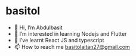 # basitol

- 👋 Hi, I’m Abdulbasit
- 👀 I’m interested in learning Nodejs and Flutter
- 🌱 I’ve learnt React JS and typescript
- 📫 How to reach me basitolaitan27@gmail.com
